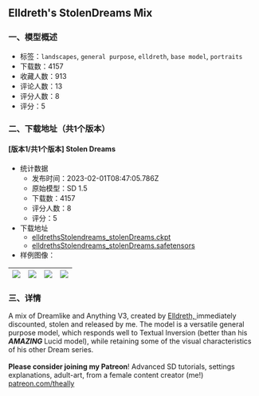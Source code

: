 ## Elldreth's StolenDreams Mix
### 一、模型概述

- 标签：`landscapes`, `general purpose`, `elldreth`, `base model`, `portraits`
- 下载数：4157
- 收藏人数：913
- 评论人数：13
- 评分人数：8
- 评分：5

### 二、下载地址（共1个版本）

#### [版本1/共1个版本] Stolen Dreams

- 统计数据
  - 发布时间：2023-02-01T08:47:05.786Z
  - 原始模型：SD 1.5
  - 下载数：4157
  - 评分人数：8
  - 评分：5
- 下载地址
  - [elldrethsStolendreams_stolenDreams.ckpt](https://civitai.com/api/download/models/2828?type=Model&format=PickleTensor&size=full&fp=fp16)
  - [elldrethsStolendreams_stolenDreams.safetensors](https://civitai.com/api/download/models/2828)
- 样例图像：

| <img src="https://image.civitai.com/xG1nkqKTMzGDvpLrqFT7WA/ee624180-c976-4df5-c0cd-1b4214c19000/width=450/66313.jpeg" /> | <img src="https://image.civitai.com/xG1nkqKTMzGDvpLrqFT7WA/b46cb39f-af83-4ca7-97af-c88a04990400/width=450/20614.jpeg" /> | <img src="https://image.civitai.com/xG1nkqKTMzGDvpLrqFT7WA/da544fab-cadb-45bf-1d7f-ea09c7406800/width=450/19977.jpeg" /> | <img src="https://image.civitai.com/xG1nkqKTMzGDvpLrqFT7WA/be7ef6ec-210b-4f9a-18e9-a040558a6c00/width=450/20615.jpeg" /> |
| ---- | ---- | ---- | ---- |


### 三、详情
<p>A mix of Dreamlike and Anything V3, created by <a target="_blank" rel="ugc" href="https://civitai.com/user/Elldreth">Elldreth, </a>immediately discounted, stolen and released by me. The model is a versatile general purpose model, which responds well to Textual Inversion (better than his <strong><em>AMAZING </em></strong>Lucid model), while retaining some of the visual characteristics of his other Dream series. <br /><br /><strong>Please consider joining my Patreon</strong>! Advanced SD tutorials, settings explanations, adult-art, from a female content creator (me!) <a target="_blank" rel="ugc" href="http://patreon.com/theally">patreon.com/theally</a></p>